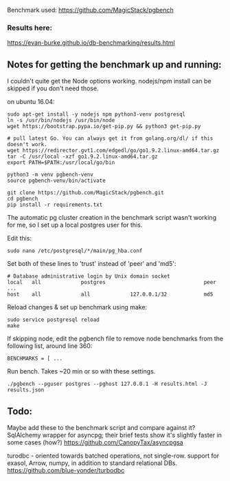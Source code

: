 


Benchmark used:
https://github.com/MagicStack/pgbench

### Results here:
https://evan-burke.github.io/db-benchmarking/results.html


## Notes for getting the benchmark up and running: 


I couldn't quite get the Node options working. nodejs/npm install can be skipped if you don't need those.

on ubuntu 16.04:
```shell
sudo apt-get install -y nodejs npm python3-venv postgresql
ln -s /usr/bin/nodejs /usr/bin/node
wget https://bootstrap.pypa.io/get-pip.py && python3 get-pip.py

# pull latest Go. You can always get it from golang.org/dl/ if this doesn't work.
wget https://redirector.gvt1.com/edgedl/go/go1.9.2.linux-amd64.tar.gz
tar -C /usr/local -xzf go1.9.2.linux-amd64.tar.gz
export PATH=$PATH:/usr/local/go/bin

python3 -m venv pgbench-venv
source pgbench-venv/bin/activate

git clone https://github.com/MagicStack/pgbench.git
cd pgbench
pip install -r requirements.txt
```

The automatic pg cluster creation in the benchmark script wasn't working for me, so I set up a local postgres user for this.

Edit this:
```shell
sudo nano /etc/postgresql/*/main/pg_hba.conf
```

Set both of these lines  to 'trust' instead of 'peer' and 'md5':
```
# Database administrative login by Unix domain socket
local   all             postgres                                peer
...
host    all             all             127.0.0.1/32            md5
```

Reload changes & set up benchmark using make:
```shell
sudo service postgresql reload
make
```

If skipping node, edit the pgbench file to remove node benchmarks from the following list, around line 360:
```
BENCHMARKS = [ ... 
```

Run bench. Takes ~20 min or so with these settings.
```shell
./pgbench --pguser postgres --pghost 127.0.0.1 -H results.html -J results.json
```



## Todo: 
Maybe add these to the benchmark script and compare against it? 
SqlAlchemy wrapper for asyncpg; their brief tests show it's slightly faster in some cases (how?)
https://github.com/CanopyTax/asyncpgsa

turodbc - oriented towards batched operations, not single-row. support for exasol, Arrow, numpy, in addition to standard relational DBs.
https://github.com/blue-yonder/turbodbc

